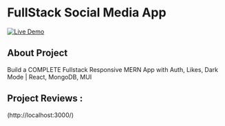 # FullStack Social Media App

[![Live Demo](https://img.shields.io/badge/Live%20Demo-View%20-brightgreen)](http://localhost:3000/)

## About Project 

Build a COMPLETE Fullstack Responsive MERN App with Auth, Likes, Dark Mode | React, MongoDB, MUI

## Project Reviews :
(http://localhost:3000/)
